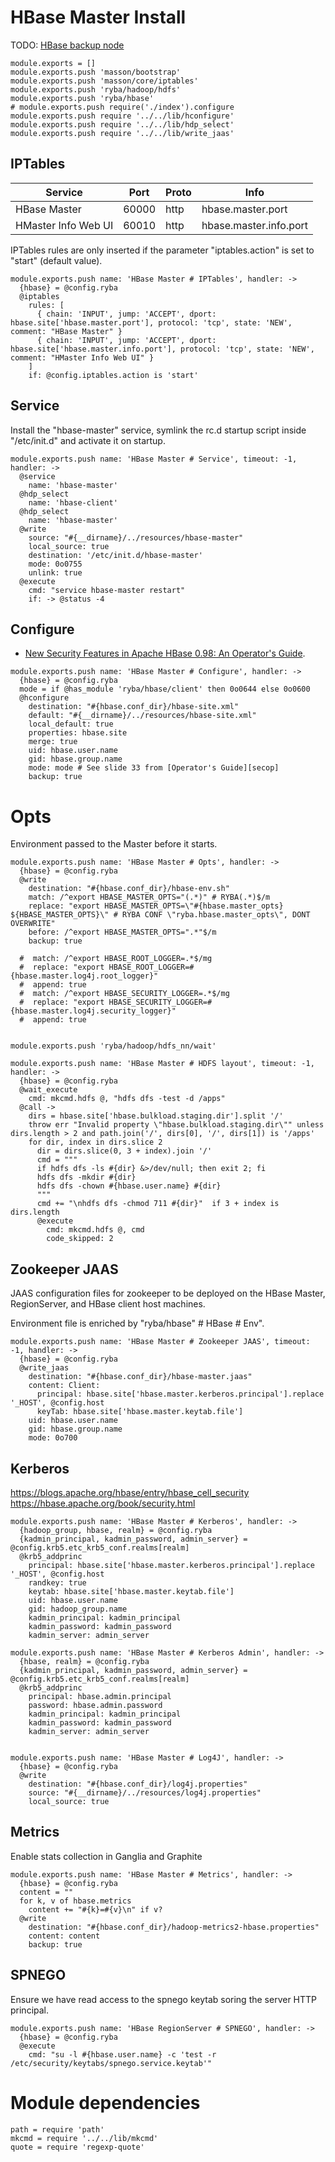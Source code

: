 
# HBase Master Install

TODO: [HBase backup node](http://willddy.github.io/2013/07/02/HBase-Add-Backup-Master-Node.html)

    module.exports = []
    module.exports.push 'masson/bootstrap'
    module.exports.push 'masson/core/iptables'
    module.exports.push 'ryba/hadoop/hdfs'
    module.exports.push 'ryba/hbase'
    # module.exports.push require('./index').configure
    module.exports.push require '../../lib/hconfigure'
    module.exports.push require '../../lib/hdp_select'
    module.exports.push require '../../lib/write_jaas'

## IPTables

| Service             | Port  | Proto | Info                   |
|---------------------|-------|-------|------------------------|
| HBase Master        | 60000 | http  | hbase.master.port      |
| HMaster Info Web UI | 60010 | http  | hbase.master.info.port |

IPTables rules are only inserted if the parameter "iptables.action" is set to
"start" (default value).

    module.exports.push name: 'HBase Master # IPTables', handler: ->
      {hbase} = @config.ryba
      @iptables
        rules: [
          { chain: 'INPUT', jump: 'ACCEPT', dport: hbase.site['hbase.master.port'], protocol: 'tcp', state: 'NEW', comment: "HBase Master" }
          { chain: 'INPUT', jump: 'ACCEPT', dport: hbase.site['hbase.master.info.port'], protocol: 'tcp', state: 'NEW', comment: "HMaster Info Web UI" }
        ]
        if: @config.iptables.action is 'start'

## Service

Install the "hbase-master" service, symlink the rc.d startup script inside
"/etc/init.d" and activate it on startup.

    module.exports.push name: 'HBase Master # Service', timeout: -1, handler: ->
      @service
        name: 'hbase-master'
      @hdp_select
        name: 'hbase-client'
      @hdp_select
        name: 'hbase-master'
      @write
        source: "#{__dirname}/../resources/hbase-master"
        local_source: true
        destination: '/etc/init.d/hbase-master'
        mode: 0o0755
        unlink: true
      @execute
        cmd: "service hbase-master restart"
        if: -> @status -4

## Configure

*   [New Security Features in Apache HBase 0.98: An Operator's Guide][secop].

[secop]: http://fr.slideshare.net/HBaseCon/features-session-2

    module.exports.push name: 'HBase Master # Configure', handler: ->
      {hbase} = @config.ryba
      mode = if @has_module 'ryba/hbase/client' then 0o0644 else 0o0600
      @hconfigure
        destination: "#{hbase.conf_dir}/hbase-site.xml"
        default: "#{__dirname}/../resources/hbase-site.xml"
        local_default: true
        properties: hbase.site
        merge: true
        uid: hbase.user.name
        gid: hbase.group.name
        mode: mode # See slide 33 from [Operator's Guide][secop]
        backup: true

# Opts

Environment passed to the Master before it starts.

    module.exports.push name: 'HBase Master # Opts', handler: ->
      {hbase} = @config.ryba
      @write
        destination: "#{hbase.conf_dir}/hbase-env.sh"
        match: /^export HBASE_MASTER_OPTS="(.*)" # RYBA(.*)$/m
        replace: "export HBASE_MASTER_OPTS=\"#{hbase.master_opts} ${HBASE_MASTER_OPTS}\" # RYBA CONF \"ryba.hbase.master_opts\", DONT OVERWRITE"
        before: /^export HBASE_MASTER_OPTS=".*"$/m
        backup: true

      #  match: /^export HBASE_ROOT_LOGGER=.*$/mg
      #  replace: "export HBASE_ROOT_LOGGER=#{hbase.master.log4j.root_logger}"
      #  append: true
      #  match: /^export HBASE_SECURITY_LOGGER=.*$/mg
      #  replace: "export HBASE_SECURITY_LOGGER=#{hbase.master.log4j.security_logger}"
      #  append: true


    module.exports.push 'ryba/hadoop/hdfs_nn/wait'

    module.exports.push name: 'HBase Master # HDFS layout', timeout: -1, handler: ->
      {hbase} = @config.ryba
      @wait_execute
        cmd: mkcmd.hdfs @, "hdfs dfs -test -d /apps"
      @call ->
        dirs = hbase.site['hbase.bulkload.staging.dir'].split '/'
        throw err "Invalid property \"hbase.bulkload.staging.dir\"" unless dirs.length > 2 and path.join('/', dirs[0], '/', dirs[1]) is '/apps'
        for dir, index in dirs.slice 2
          dir = dirs.slice(0, 3 + index).join '/'
          cmd = """
          if hdfs dfs -ls #{dir} &>/dev/null; then exit 2; fi
          hdfs dfs -mkdir #{dir}
          hdfs dfs -chown #{hbase.user.name} #{dir}
          """
          cmd += "\nhdfs dfs -chmod 711 #{dir}"  if 3 + index is dirs.length
          @execute
            cmd: mkcmd.hdfs @, cmd
            code_skipped: 2

## Zookeeper JAAS

JAAS configuration files for zookeeper to be deployed on the HBase Master,
RegionServer, and HBase client host machines.

Environment file is enriched by "ryba/hbase" # HBase # Env".

    module.exports.push name: 'HBase Master # Zookeeper JAAS', timeout: -1, handler: ->
      {hbase} = @config.ryba
      @write_jaas
        destination: "#{hbase.conf_dir}/hbase-master.jaas"
        content: Client:
          principal: hbase.site['hbase.master.kerberos.principal'].replace '_HOST', @config.host
          keyTab: hbase.site['hbase.master.keytab.file']
        uid: hbase.user.name
        gid: hbase.group.name
        mode: 0o700

## Kerberos

https://blogs.apache.org/hbase/entry/hbase_cell_security
https://hbase.apache.org/book/security.html

    module.exports.push name: 'HBase Master # Kerberos', handler: ->
      {hadoop_group, hbase, realm} = @config.ryba
      {kadmin_principal, kadmin_password, admin_server} = @config.krb5.etc_krb5_conf.realms[realm]
      @krb5_addprinc
        principal: hbase.site['hbase.master.kerberos.principal'].replace '_HOST', @config.host
        randkey: true
        keytab: hbase.site['hbase.master.keytab.file']
        uid: hbase.user.name
        gid: hadoop_group.name
        kadmin_principal: kadmin_principal
        kadmin_password: kadmin_password
        kadmin_server: admin_server

    module.exports.push name: 'HBase Master # Kerberos Admin', handler: ->
      {hbase, realm} = @config.ryba
      {kadmin_principal, kadmin_password, admin_server} = @config.krb5.etc_krb5_conf.realms[realm]
      @krb5_addprinc
        principal: hbase.admin.principal
        password: hbase.admin.password
        kadmin_principal: kadmin_principal
        kadmin_password: kadmin_password
        kadmin_server: admin_server


    module.exports.push name: 'HBase Master # Log4J', handler: ->
      {hbase} = @config.ryba
      @write
        destination: "#{hbase.conf_dir}/log4j.properties"
        source: "#{__dirname}/../resources/log4j.properties"
        local_source: true


## Metrics

Enable stats collection in Ganglia and Graphite

    module.exports.push name: 'HBase Master # Metrics', handler: ->
      {hbase} = @config.ryba
      content = ""
      for k, v of hbase.metrics
        content += "#{k}=#{v}\n" if v?
      @write
        destination: "#{hbase.conf_dir}/hadoop-metrics2-hbase.properties"
        content: content
        backup: true

## SPNEGO

Ensure we have read access to the spnego keytab soring the server HTTP
principal.

    module.exports.push name: 'HBase RegionServer # SPNEGO', handler: ->
      {hbase} = @config.ryba
      @execute
        cmd: "su -l #{hbase.user.name} -c 'test -r /etc/security/keytabs/spnego.service.keytab'"

# Module dependencies

    path = require 'path'
    mkcmd = require '../../lib/mkcmd'
    quote = require 'regexp-quote'

